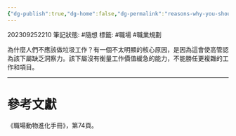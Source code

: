 ```yaml
---
{"dg-publish":true,"dg-home":false,"dg-permalink":"reasons-why-you-should-not-do-garbage-work","permalink":"/reasons-why-you-should-not-do-garbage-work/","dgPassFrontmatter":true}
---
```


202309252210
筆記狀態: #隨想
標籤: #職場 #職業規劃 

為什麼人們不應該做垃圾工作？有一個不太明顯的核心原因，是因為這會使高管認為該下屬缺乏洞察力。該下屬沒有衡量工作價值緩急的能力，不能勝任更複雜的工作和項目。

---
# 參考文獻

《職場動物進化手冊》，第74頁。
